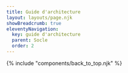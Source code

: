 ```yaml
---
title: Guide d'architecture
layout: layouts/page.njk
showBreadcrumb: true
eleventyNavigation:
  key: guide d'architecture
  parent: Socle
  order: 2
---
```




{% include "components/back_to_top.njk" %}